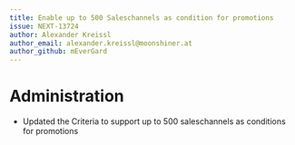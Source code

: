 ```yaml
---
title: Enable up to 500 Saleschannels as condition for promotions
issue: NEXT-13724
author: Alexander Kreissl
author_email: alexander.kreissl@moonshiner.at
author_github: mEverGard
---
```

# Administration
-   Updated the Criteria to support up to 500 saleschannels as conditions for promotions
